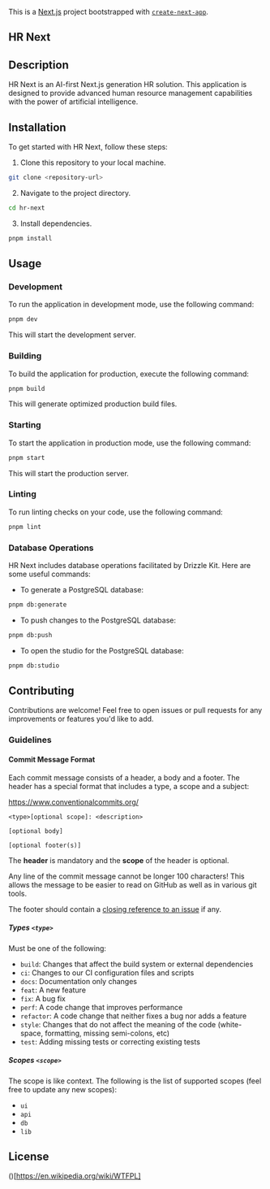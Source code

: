 This is a [Next.js](https://nextjs.org/) project bootstrapped with [`create-next-app`](https://github.com/vercel/next.js/tree/canary/packages/create-next-app).

## HR Next

## Description

HR Next is an AI-first Next.js generation HR solution. This application is designed to provide advanced human resource management capabilities with the power of artificial intelligence.

## Installation

To get started with HR Next, follow these steps:

1. Clone this repository to your local machine.

```bash
git clone <repository-url>
```

2. Navigate to the project directory.

```bash
cd hr-next
```

3. Install dependencies.

```bash
pnpm install
```

## Usage

### Development

To run the application in development mode, use the following command:

```bash
pnpm dev
```

This will start the development server.

### Building

To build the application for production, execute the following command:

```bash
pnpm build
```

This will generate optimized production build files.

### Starting

To start the application in production mode, use the following command:

```bash
pnpm start
```

This will start the production server.

### Linting

To run linting checks on your code, use the following command:

```bash
pnpm lint
```

### Database Operations

HR Next includes database operations facilitated by Drizzle Kit. Here are some useful commands:

- To generate a PostgreSQL database:

```bash
pnpm db:generate
```

- To push changes to the PostgreSQL database:

```bash
pnpm db:push
```

- To open the studio for the PostgreSQL database:

```bash
pnpm db:studio
```

## Contributing

Contributions are welcome! Feel free to open issues or pull requests for any improvements or features you'd like to add.

### Guidelines

#### Commit Message Format

Each commit message consists of a header, a body and a footer. The header has a special format that includes a type, a scope and a subject:

https://www.conventionalcommits.org/

```
<type>[optional scope]: <description>

[optional body]

[optional footer(s)]
```

The **header** is mandatory and the **scope** of the header is optional.

Any line of the commit message cannot be longer 100 characters! This allows the message to be easier
to read on GitHub as well as in various git tools.

The footer should contain a [closing reference to an issue](https://help.github.com/articles/closing-issues-via-commit-messages/) if any.

##### Types `<type>`

Must be one of the following:

- `build`: Changes that affect the build system or external dependencies
- `ci`: Changes to our CI configuration files and scripts
- `docs`: Documentation only changes
- `feat`: A new feature
- `fix`: A bug fix
- `perf`: A code change that improves performance
- `refactor`: A code change that neither fixes a bug nor adds a feature
- `style`: Changes that do not affect the meaning of the code (white-space, formatting, missing semi-colons, etc)
- `test`: Adding missing tests or correcting existing tests

##### Scopes `<scope>`

The scope is like context. The following is the list of supported scopes (feel free to update any new scopes):

- `ui`
- `api`
- `db`
- `lib`

## License

()[https://en.wikipedia.org/wiki/WTFPL]
